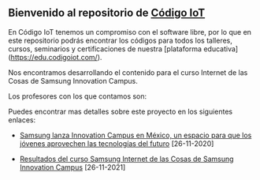 ## Bienvenido al repositorio de [Código IoT](https://www.codigoiot.com/)
En Código IoT tenemos un compromiso con el software libre, por lo que en este repositorio podrás encontrar los códigos para todos los talleres, cursos, seminarios y certificaciones de nuestra [plataforma educativa]
(https://edu.codigoiot.com/).

Nos encontramos desarrollando el contenido para el curso Internet de las Cosas de Samsung Innovation Campus.

Los profesores con los que contamos son:


Puedes encontrar mas detalles sobre este proyecto en los siguientes enlaces:

 - [Samsung lanza Innovation Campus en México, un espacio para que los
   jóvenes aprovechen las tecnologías del
   futuro](https://news.samsung.com/mx/samsung-lanza-innovation-campus-en-mexico-un-espacio-para-que-los-jovenes-aprovechen-las-tecnologias-del-futuro)
   [26-11-2020]
   
 - [Resultados del curso Samsung Internet de las Cosas de Samsung Innovation Campus](https://www.codigoiot.com/samsung-innovation-campus-resultados/) [26-11-2021]
